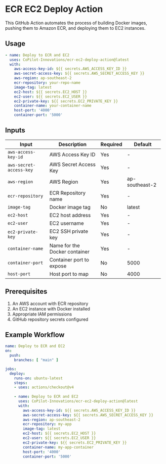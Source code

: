 # ECR EC2 Deploy Action

This GitHub Action automates the process of building Docker images, pushing them to Amazon ECR, and deploying them to EC2 instances.

## Usage

```yaml
- name: Deploy to ECR and EC2
  uses: CoPilot-Innovations/ecr-ec2-deploy-action@latest
  with:
    aws-access-key-id: ${{ secrets.AWS_ACCESS_KEY_ID }}
    aws-secret-access-key: ${{ secrets.AWS_SECRET_ACCESS_KEY }}
    aws-region: ap-southeast-2
    ecr-repository: your-repo-name
    image-tag: latest
    ec2-host: ${{ secrets.EC2_HOST }}
    ec2-user: ${{ secrets.EC2_USER }}
    ec2-private-key: ${{ secrets.EC2_PRIVATE_KEY }}
    container-name: your-container-name
    host-port: '4000'
    container-port: '5000'
```

## Inputs

| Input | Description | Required | Default |
|-------|-------------|----------|---------|
| `aws-access-key-id` | AWS Access Key ID | Yes | - |
| `aws-secret-access-key` | AWS Secret Access Key | Yes | - |
| `aws-region` | AWS Region | Yes | ap-southeast-2 |
| `ecr-repository` | ECR Repository name | Yes | - |
| `image-tag` | Docker image tag | No | latest |
| `ec2-host` | EC2 host address | Yes | - |
| `ec2-user` | EC2 username | Yes | - |
| `ec2-private-key` | EC2 SSH private key | Yes | - |
| `container-name` | Name for the Docker container | Yes | - |
| `container-port` | Container port to expose | No | 5000 |
| `host-port` | Host port to map | No | 4000 |

## Prerequisites

1. An AWS account with ECR repository
2. An EC2 instance with Docker installed
3. Appropriate IAM permissions
4. GitHub repository secrets configured

## Example Workflow

```yaml
name: Deploy to ECR and EC2
on:
  push:
    branches: [ "main" ]

jobs:
  deploy:
    runs-on: ubuntu-latest
    steps:
    - uses: actions/checkout@v4
    
    - name: Deploy to ECR and EC2
      uses: CoPilot-Innovations/ecr-ec2-deploy-action@latest
      with:
        aws-access-key-id: ${{ secrets.AWS_ACCESS_KEY_ID }}
        aws-secret-access-key: ${{ secrets.AWS_SECRET_ACCESS_KEY }}
        aws-region: ap-southeast-2
        ecr-repository: my-app
        image-tag: latest
        ec2-host: ${{ secrets.EC2_HOST }}
        ec2-user: ${{ secrets.EC2_USER }}
        ec2-private-key: ${{ secrets.EC2_PRIVATE_KEY }}
        container-name: my-app-container
        host-port: '4000'
        container-port: '5000'
```
